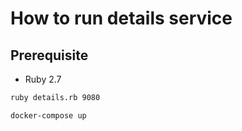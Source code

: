 # How to run details service

## Prerequisite

* Ruby 2.7

```bash
ruby details.rb 9080
```
```bash
docker-compose up
```